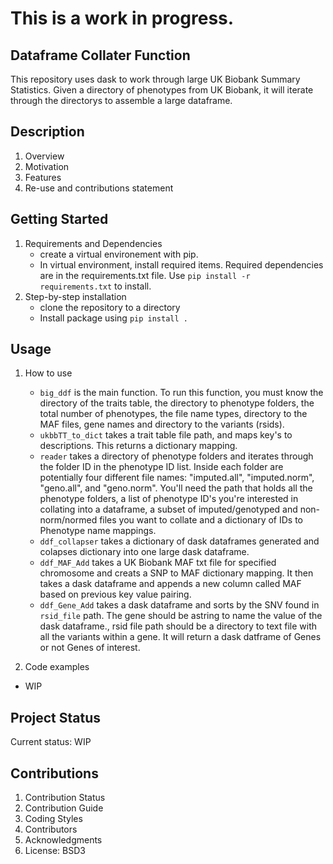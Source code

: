 # This is a work in progress.
## Dataframe Collater Function
This repository uses dask to work through large UK Biobank Summary Statistics.  Given a directory of phenotypes from UK Biobank, it will iterate through the directorys to assemble a large dataframe.

## Description 
1. Overview
2. Motivation
3. Features
4. Re-use and contributions statement 

## Getting Started
1. Requirements and Dependencies
	* create a virtual environement with pip.
	* In virtual environment, install required items. Required dependencies are in the requirements.txt file. Use `pip install -r requirements.txt` to install.
2. Step-by-step installation
	* clone the repository to a directory
	* Install package using `pip install .`

## Usage
1. How to use
	* `big_ddf` is the main function. To run this function, you must know the directory of the traits table, the directory to phenotype folders, the total number of phenotypes, the file name types, directory to the MAF files, gene names and directory to the variants (rsids).
	* `ukbbTT_to_dict` takes a trait table file path, and maps key's to descriptions. This returns a dictionary mapping.
	* `reader` takes a directory of phenotype folders and iterates through the folder ID in the phenotype ID list.  Inside each folder are potentially four different file names: "imputed.all", "imputed.norm", "geno.all", and "geno.norm".  You'll need the path that holds all the phenotype folders, a list of phenotype ID's you're interested in collating into a dataframe, a subset of imputed/genotyped and non-norm/normed files you want to collate and a dictionary of IDs to Phenotype name mappings.
	* `ddf_collapser` takes a dictionary of dask dataframes generated and colapses dictionary into one large dask dataframe.
	* `ddf_MAF_Add` takes a UK Biobank MAF txt file for specified chromosome and creats a SNP to MAF dictionary mapping.  It then takes a dask dataframe and appends a new column called MAF based on previous key value pairing.
	* `ddf_Gene_Add` takes a dask dataframe and sorts by the SNV found in `rsid_file` path.  The gene should be astring to name the value of the dask dataframe., rsid file path should be a directory to text file with all the variants within a gene. It will return a dask datframe of Genes or not Genes of interest.

2. Code examples
* WIP	

## Project Status
Current status: WIP
		
## Contributions
1. Contribution Status
2. Contribution Guide
3. Coding Styles
4. Contributors 
5. Acknowledgments
6. License: BSD3
